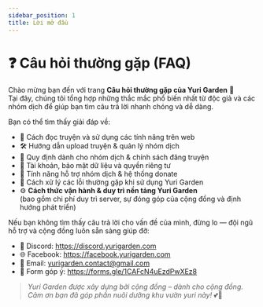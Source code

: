 ```yaml
---
sidebar_position: 1
title: Lời mở đầu
---
```


# ❓ Câu hỏi thường gặp (FAQ)

Chào mừng bạn đến với trang **Câu hỏi thường gặp của Yuri Garden** 🌸  
Tại đây, chúng tôi tổng hợp những thắc mắc phổ biến nhất từ độc giả và các nhóm dịch để giúp bạn tìm câu trả lời nhanh chóng và dễ dàng.

Bạn có thể tìm thấy giải đáp về:

- 📖 Cách đọc truyện và sử dụng các tính năng trên web  
- 🛠 Hướng dẫn upload truyện & quản lý nhóm dịch  
- 👥 Quy định dành cho nhóm dịch & chính sách đăng truyện  
- 🔐 Tài khoản, bảo mật dữ liệu và quyền riêng tư  
- 💎 Tính năng hỗ trợ nhóm dịch & hệ thống donate  
- 🌿 Cách xử lý các lỗi thường gặp khi sử dụng Yuri Garden  
- ⚙️ **Cách thức vận hành & duy trì nền tảng Yuri Garden**  
  (bao gồm chi phí duy trì server, sự đóng góp của cộng đồng và định hướng phát triển)

Nếu bạn không tìm thấy câu trả lời cho vấn đề của mình, đừng lo — đội ngũ hỗ trợ và cộng đồng luôn sẵn sàng giúp đỡ:

- 📩 Discord: https://discord.yurigarden.com  
- 🌐 Facebook: https://facebook.yurigarden.com   
- 💌 Email: yurigarden.contact@gmail.com  
- 📝 Form góp ý: https://forms.gle/1CAFcN4uEzdPwXEz8

> _Yuri Garden được xây dựng bởi cộng đồng – dành cho cộng đồng. Cảm ơn bạn đã góp phần nuôi dưỡng khu vườn yuri này!_ 💕🌿
